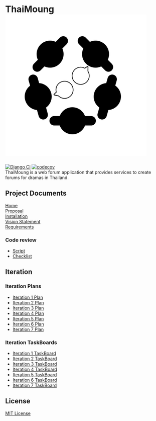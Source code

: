 # ThaiMoung ![ThaiMoungLOGO](Logo/LOGO-thaimoung_2.png)
[![Django CI](https://github.com/Jakarin-Jojo/ThaiMoung/actions/workflows/django.yml/badge.svg?branch=master)](https://github.com/Jakarin-Jojo/ThaiMoung/actions/workflows/django.yml)
[![codecov](https://codecov.io/gh/Jakarin-Jojo/ThaiMoung/branch/master/graph/badge.svg?token=TVQ33DAQ9M)](https://codecov.io/gh/Jakarin-Jojo/ThaiMoung)  
ThaiMoung is a web forum application that provides services to create forums for dramas in Thailand.

## Project Documents

[Home](../../wiki/Home)  
[Proposal](https://docs.google.com/document/d/1rzrv2o_gZU1Uh3EQ-Ona6EIYkrj8onRlVrpoh9FInAI/edit#)  
[Installation](../../wiki/Installation)  
[Vision Statement](../../wiki/Vision%20Statement)  
[Requirements](../../wiki/Requirements)   

### Code review
* [Script](../../wiki/Script)  
* [Checklist](../../wiki/Checklist)  

## Iteration

### Iteration Plans  
* [Iteration 1 Plan](../../wiki/Iteration%201%20Plan)  
* [Iteration 2 Plan](../../wiki/Iteration%202%20Plan)  
* [Iteration 3 Plan](../../wiki/Iteration%203%20Plan)
* [Iteration 4 Plan](../../wiki/Iteration%204%20Plan) 
* [Iteration 5 Plan](../../wiki/Iteration%205%20Plan)
* [Iteration 6 Plan](../../wiki/Iteration%206%20Plan)
* [Iteration 7 Plan](../../wiki/Iteration%207%20Plan)

### Iteration TaskBoards  
* [Iteration 1 TaskBoard](../../projects/2)  
* [Iteration 2 TaskBoard](../../projects/3)  
* [Iteration 3 TaskBoard](../../projects/5)  
* [Iteration 4 TaskBoard](../../projects/6)
* [Iteration 5 TaskBoard](../../projects/7)
* [Iteration 6 TaskBoard](../../projects/8)
* [Iteration 7 TaskBoard](../../projects/9)
## License
[MIT License](https://github.com/Jakarin-Jojo/ThaiMoung/blob/master/LICENSE)
